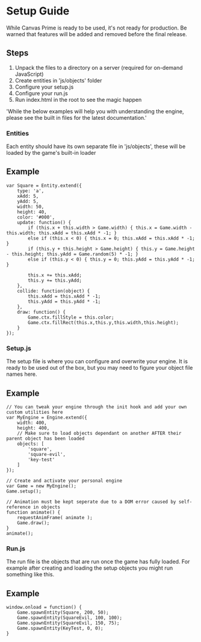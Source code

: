 Setup Guide
=============

While Canvas Prime is ready to be used, it's not ready for production. Be warned that features will be added and removed before the final release.

Steps
-----

1. Unpack the files to a directory on a server (required for on-demand JavaScript)
2. Create entities in 'js/objects' folder
3. Configure your setup.js
4. Configure your run.js
5. Run index.html in the root to see the magic happen

'While the below examples will help you with understanding the engine, please see the built in files for the latest documentation.'

### Entities

Each entity should have its own separate file in 'js/objects', these will be loaded by the game's built-in loader

## Example

    var Square = Entity.extend({
        type: 'a',
        xAdd: 5,
        yAdd: 5,
        width: 50,
        height: 40,
        color: '#000',
        update: function() {
            if (this.x + this.width > Game.width) { this.x = Game.width - this.width; this.xAdd = this.xAdd * -1; }
            else if (this.x < 0) { this.x = 0; this.xAdd = this.xAdd * -1; }
            if (this.y + this.height > Game.height) { this.y = Game.height - this.height; this.yAdd = Game.random(5) * -1; }
            else if (this.y < 0) { this.y = 0; this.yAdd = this.yAdd * -1; }
            
            this.x += this.xAdd;
            this.y += this.yAdd;
        },
        collide: function(object) {
            this.xAdd = this.xAdd * -1;
            this.yAdd = this.yAdd * -1;
        },
        draw: function() {
            Game.ctx.fillStyle = this.color;
            Game.ctx.fillRect(this.x,this.y,this.width,this.height);
        }
    });



### Setup.js

The setup file is where you can configure and overwrite your engine. It is ready to be used out of the box, but you may need to figure your object file names here.

## Example

    // You can tweak your engine through the init hook and add your own custom utilities here
    var MyEngine = Engine.extend({
        width: 400,
        height: 400,
        // Make sure to load objects dependant on another AFTER their parent object has been loaded
        objects: [
            'square',
            'square-evil',
            'key-test'
        ]
    });
      
    // Create and activate your personal engine
    var Game = new MyEngine();
    Game.setup();
        
    // Animation must be kept seperate due to a DOM error caused by self-reference in objects
    function animate() {
        requestAnimFrame( animate );
        Game.draw();
    }
    animate();


### Run.js

The run file is the objects that are run once the game has fully loaded. For example after creating and loading the setup objects you might run something like this.

## Example

    window.onload = function() {    
        Game.spawnEntity(Square, 200, 50);
        Game.spawnEntity(SquareEvil, 100, 100);
        Game.spawnEntity(SquareEvil, 150, 75);
        Game.spawnEntity(KeyTest, 0, 0);
    }